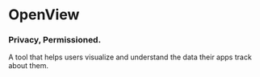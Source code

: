 # OpenView
### Privacy, Permissioned.
A tool that helps users visualize and understand the data their apps track about them.
